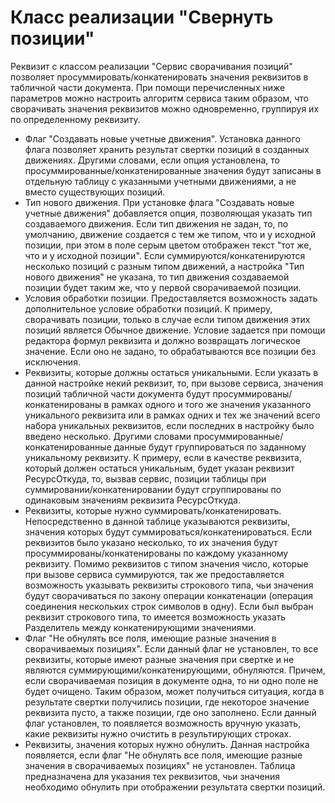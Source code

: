 ﻿# Класс реализации "Свернуть позиции"

Реквизит с классом реализации "Сервис сворачивания позиций" позволяет просуммировать/конкатенировать значения реквизитов в табличной части документа. При помощи перечисленных ниже параметров можно настроить алгоритм сервиса таким образом, что сворачивать значения реквизитов можно одновременно, группируя их по определенному реквизиту. 

* Флаг "Создавать новые учетные движения". Установка данного флага позволяет хранить результат свертки позиций в созданных движениях. Другими словами, если опция установлена, то просуммированные/конкатенированные значения будут записаны в отдельную таблицу с указанными учетными движениями, а не вместо существующих позиций. 
* Тип нового движения. При установке флага "Создавать новые учетные движения" добавляется опция, позволяющая указать тип создаваемого движения. Если тип движения не задан, то, по умолчанию, движение создается с тем же типом, что и у исходной позиции, при этом в поле серым цветом отображен текст "тот же, что и у исходной позиции". Если суммируются/конкатенируются несколько позиций с разным типом движений, а настройка "Тип нового движения" не указана, то тип движения создаваемой позиции будет таким же, что у первой сворачиваемой позиции.
* Условия обработки позиции. Предоставляется возможность задать дополнительное условие обработки позиций. К примеру, сворачивать позиции, только в случае если типом движения этих позиций является Обычное движение. Условие задается при помощи редактора формул реквизита и должно возвращать логическое значение. Если оно не задано, то обрабатываются все позиции без исключения. 
* Реквизиты, которые должны остаться уникальными. Если указать в данной настройке некий реквизит, то, при вызове сервиса, значения позиций табличной части документа будут просуммированы/конкатенированы в рамках одного и того же значения указанного уникального реквизита или в рамках одних и тех же значений всего набора уникальных реквизитов, если последних в настройку было введено несколько. Другими словами просуммированные/конкатенированные данные будут группироваться по заданному уникальному реквизиту. 
К примеру, если в качестве реквизита, который должен остаться уникальным, будет указан реквизит РесурсОткуда, то, вызвав сервис, позиции таблицы при суммировании/конкатенировании будут сгруппированы по одинаковым значениям реквизита РесурсОткуда. 
* Реквизиты, которые нужно суммировать/конкатенировать. Непосредственно в данной таблице указываются реквизиты, значения которых будут суммироваться/конкатенироваться. Если реквизитов было указано несколько, то их значения будут просуммированы/конкатенированы по каждому указанному реквизиту. Помимо реквизитов с типом значения число, которые при вызове сервиса суммируются, так же предоставляется возможность указывать реквизиты строкового типа, чьи значения будут сворачиваться по закону операции конкатенации (операция соединения нескольких строк символов в одну). Если был выбран реквизит строкового типа, то имеется возможность указать Разделитель между конкатенирующими значениями. 
* Флаг "Не обнулять все поля, имеющие разные значения в сворачиваемых позициях". Если данный флаг не установлен, то все реквизиты, которые имеют разные значения при свертке и не являются суммирующими/конкатенирующими, обнуляются. Причем, если сворачиваемая позиция в документе одна, то ни одно поле не будет очищено. Таким образом, может получиться ситуация, когда в результате свертки получились позиции, где некоторое значение реквизита пусто, а также позиции, где оно заполнено. Если данный флаг установлен, то появляется возможность вручную указать, какие реквизиты нужно очистить в результирующих строках. 
* Реквизиты, значения которых нужно обнулить. Данная настройка появляется, если флаг "Не обнулять все поля, имеющие разные значения в сворачиваемых позициях" не установлен. Таблица предназначена для указания тех реквизитов, чьи значения необходимо обнулить при отображении результата свертки позиций. 
